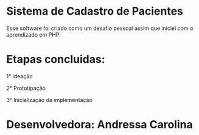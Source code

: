 # Sistema de Cadastro de Pacientes

Esse software foi criado como um desafio pessoal assim que iniciei com o aprendizado em PHP.



# Etapas concluidas:
1° Ideação 

2° Prototipação

3° Inicialização da implementação

# Desenvolvedora: Andressa Carolina
